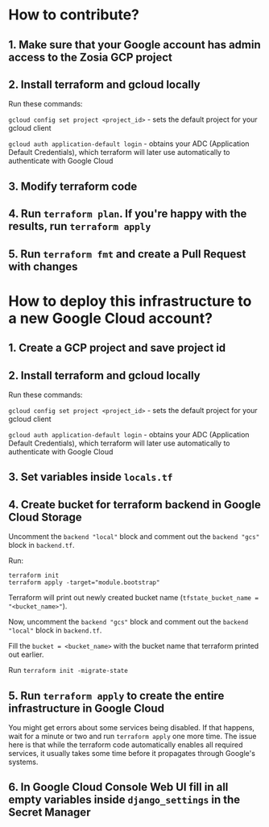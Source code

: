 # How to contribute?

## 1. Make sure that your Google account has admin access to the Zosia GCP project

## 2. Install terraform and gcloud locally

Run these commands:

`gcloud config set project <project_id>` - sets the default project for your gcloud client

`gcloud auth application-default login` - obtains your ADC (Application Default Credentials), which terraform will later use automatically to authenticate with Google Cloud

## 3. Modify terraform code

## 4. Run `terraform plan`. If you're happy with the results, run `terraform apply`

## 5. Run `terraform fmt` and create a Pull Request with changes

# How to deploy this infrastructure to a new Google Cloud account?

## 1. Create a GCP project and save project id

## 2. Install terraform and gcloud locally

Run these commands:

`gcloud config set project <project_id>` - sets the default project for your gcloud client

`gcloud auth application-default login` - obtains your ADC (Application Default Credentials), which terraform will later use automatically to authenticate with Google Cloud

## 3. Set variables inside `locals.tf`

## 4. Create bucket for terraform backend in Google Cloud Storage

Uncomment the `backend "local"` block and comment out the `backend "gcs"` block in `backend.tf`.

Run:

```
terraform init
terraform apply -target="module.bootstrap"
```

Terraform will print out newly created bucket name (`tfstate_bucket_name = "<bucket_name>"`).

Now, uncomment the `backend "gcs"` block and comment out the `backend "local"` block in `backend.tf`.

Fill the `bucket = <bucket_name>` with the bucket name that terraform printed out earlier.

Run `terraform init -migrate-state`

## 5. Run `terraform apply` to create the entire infrastructure in Google Cloud

You might get errors about some services being disabled. If that happens, wait for a minute or two and run `terraform apply` one more time. The issue here is that while the terraform code automatically enables all required services, it usually takes some time before it propagates through Google's systems.

## 6. In Google Cloud Console Web UI fill in all empty variables inside `django_settings` in the Secret Manager

